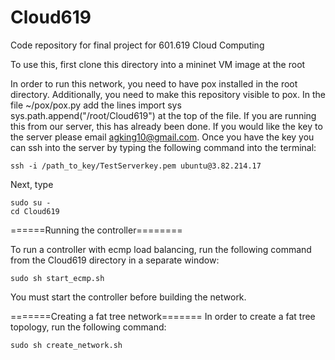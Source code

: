 # Cloud619
Code repository for final project for 601.619 Cloud Computing

To use this, first clone this directory into a mininet VM image at the root

In order to run this network, you need to have pox installed in the root directory. Additionally, you need to make this repository visible to pox. In the file ~/pox/pox.py add the lines
	import sys
	sys.path.append("/root/Cloud619")
at the top of the file. If you are running this from our server, this has already been done. If you would like the key to the server please email agking10@gmail.com. Once you have the key you can ssh into the server by typing the following command into the terminal:

	ssh -i /path_to_key/TestServerkey.pem ubuntu@3.82.214.17

Next, type

	sudo su -
	cd Cloud619
	
======Running the controller========

To run a controller with ecmp load balancing, run the following command from the Cloud619 directory in a separate window:

	sudo sh start_ecmp.sh

You must start the controller before building the network.

=======Creating a fat tree network=======
In order to create a fat tree topology, run the following command:

	sudo sh create_network.sh

